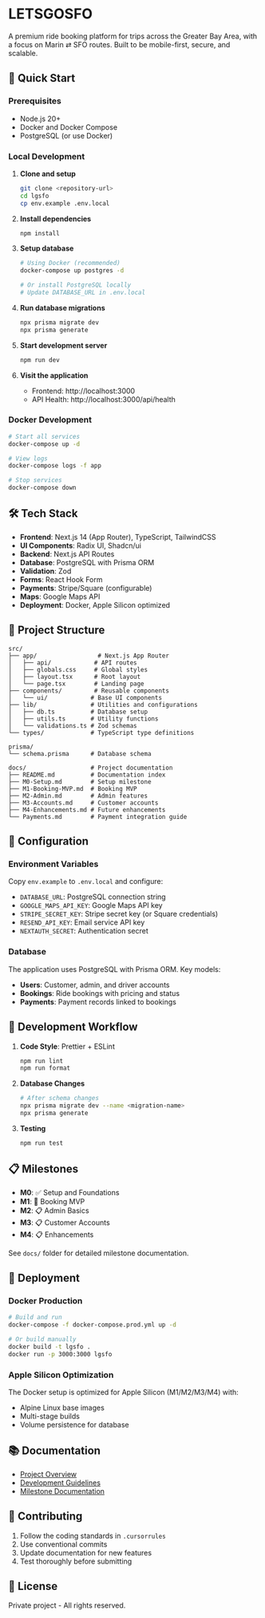 # LETSGOSFO

A premium ride booking platform for trips across the Greater Bay Area, with a focus on Marin ⇄ SFO routes. Built to be mobile-first, secure, and scalable.

## 🚀 Quick Start

### Prerequisites

- Node.js 20+
- Docker and Docker Compose
- PostgreSQL (or use Docker)

### Local Development

1. **Clone and setup**
   ```bash
   git clone <repository-url>
   cd lgsfo
   cp env.example .env.local
   ```

2. **Install dependencies**
   ```bash
   npm install
   ```

3. **Setup database**
   ```bash
   # Using Docker (recommended)
   docker-compose up postgres -d
   
   # Or install PostgreSQL locally
   # Update DATABASE_URL in .env.local
   ```

4. **Run database migrations**
   ```bash
   npx prisma migrate dev
   npx prisma generate
   ```

5. **Start development server**
   ```bash
   npm run dev
   ```

6. **Visit the application**
   - Frontend: http://localhost:3000
   - API Health: http://localhost:3000/api/health

### Docker Development

```bash
# Start all services
docker-compose up -d

# View logs
docker-compose logs -f app

# Stop services
docker-compose down
```

## 🛠 Tech Stack

- **Frontend**: Next.js 14 (App Router), TypeScript, TailwindCSS
- **UI Components**: Radix UI, Shadcn/ui
- **Backend**: Next.js API Routes
- **Database**: PostgreSQL with Prisma ORM
- **Validation**: Zod
- **Forms**: React Hook Form
- **Payments**: Stripe/Square (configurable)
- **Maps**: Google Maps API
- **Deployment**: Docker, Apple Silicon optimized

## 📁 Project Structure

```
src/
├── app/                 # Next.js App Router
│   ├── api/            # API routes
│   ├── globals.css     # Global styles
│   ├── layout.tsx      # Root layout
│   └── page.tsx        # Landing page
├── components/         # Reusable components
│   └── ui/            # Base UI components
├── lib/               # Utilities and configurations
│   ├── db.ts          # Database setup
│   ├── utils.ts       # Utility functions
│   └── validations.ts # Zod schemas
└── types/             # TypeScript type definitions

prisma/
└── schema.prisma      # Database schema

docs/                  # Project documentation
├── README.md          # Documentation index
├── M0-Setup.md        # Setup milestone
├── M1-Booking-MVP.md  # Booking MVP
├── M2-Admin.md        # Admin features
├── M3-Accounts.md     # Customer accounts
├── M4-Enhancements.md # Future enhancements
└── Payments.md        # Payment integration guide
```

## 🔧 Configuration

### Environment Variables

Copy `env.example` to `.env.local` and configure:

- `DATABASE_URL`: PostgreSQL connection string
- `GOOGLE_MAPS_API_KEY`: Google Maps API key
- `STRIPE_SECRET_KEY`: Stripe secret key (or Square credentials)
- `RESEND_API_KEY`: Email service API key
- `NEXTAUTH_SECRET`: Authentication secret

### Database

The application uses PostgreSQL with Prisma ORM. Key models:

- **Users**: Customer, admin, and driver accounts
- **Bookings**: Ride bookings with pricing and status
- **Payments**: Payment records linked to bookings

## 🚀 Development Workflow

1. **Code Style**: Prettier + ESLint
   ```bash
   npm run lint
   npm run format
   ```

2. **Database Changes**
   ```bash
   # After schema changes
   npx prisma migrate dev --name <migration-name>
   npx prisma generate
   ```

3. **Testing**
   ```bash
   npm run test
   ```

## 📋 Milestones

- **M0**: ✅ Setup and Foundations
- **M1**: 🚧 Booking MVP
- **M2**: 📋 Admin Basics
- **M3**: 📋 Customer Accounts
- **M4**: 📋 Enhancements

See `docs/` folder for detailed milestone documentation.

## 🐳 Deployment

### Docker Production

```bash
# Build and run
docker-compose -f docker-compose.prod.yml up -d

# Or build manually
docker build -t lgsfo .
docker run -p 3000:3000 lgsfo
```

### Apple Silicon Optimization

The Docker setup is optimized for Apple Silicon (M1/M2/M3/M4) with:
- Alpine Linux base images
- Multi-stage builds
- Volume persistence for database

## 📚 Documentation

- [Project Overview](LETSGOSFO_README.md)
- [Development Guidelines](.cursorrules)
- [Milestone Documentation](docs/)

## 🤝 Contributing

1. Follow the coding standards in `.cursorrules`
2. Use conventional commits
3. Update documentation for new features
4. Test thoroughly before submitting

## 📄 License

Private project - All rights reserved.
